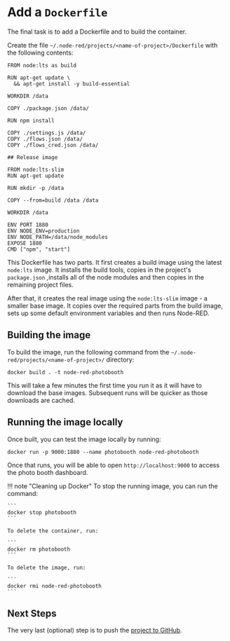 # Add a `Dockerfile`

The final task is to add a Dockerfile and to build the container.

Create the file `~/.node-red/projects/<name-of-project>/Dockerfile` with the following
contents:

```
FROM node:lts as build

RUN apt-get update \
  && apt-get install -y build-essential

WORKDIR /data

COPY ./package.json /data/

RUN npm install

COPY ./settings.js /data/
COPY ./flows.json /data/
COPY ./flows_cred.json /data/

## Release image

FROM node:lts-slim
RUN apt-get update

RUN mkdir -p /data

COPY --from=build /data /data

WORKDIR /data

ENV PORT 1880
ENV NODE_ENV=production
ENV NODE_PATH=/data/node_modules
EXPOSE 1880
CMD ["npm", "start"]
```

This Dockerfile has two parts. It first creates a build image using the latest
`node:lts` image. It installs the build tools, copies in the project's `package.json`
,installs all of the node modules and then copies in the remaining project
files.

After that, it creates the real image using the `node:lts-slim` image - a smaller
base image. It copies over the required parts from the build image, sets up some
default environment variables and then runs Node-RED.

## Building the image

To build the image, run the following command from the `~/.node-red/projects/<name-of-project>/`
directory:

```
docker build . -t node-red-photobooth
```

This will take a few minutes the first time you run it as it will have to download
the base images. Subsequent runs will be quicker as those downloads are cached.

## Running the image locally

Once built, you can test the image locally by running:

```
docker run -p 9000:1880 --name photobooth node-red-photobooth
```

Once that runs, you will be able to open `http://localhost:9000` to access the
photo booth dashboard.


!!! note "Cleaning up Docker"
    To stop the running image, you can run the command:

    ```
    docker stop photobooth
    ```

    To delete the container, run:

    ```
    docker rm photobooth
    ```

    To delete the image, run:

    ```
    docker rmi node-red-photobooth
    ```



## Next Steps

The very last (optional) step is to push the [project to GitHub](one-more-thing.md).
